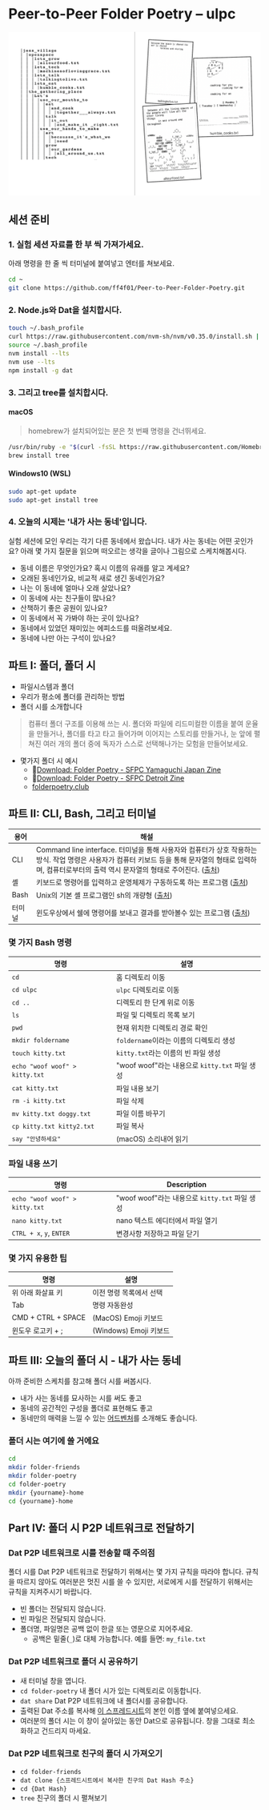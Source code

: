 # Peer-to-Peer Folder Poetry – ulpc

![](images/poster.png)

## 세션 준비

### 1. 실험 세션 자료를 한 부 씩 가져가세요.
아래 명령을 한 줄 씩 터미널에 붙여넣고 엔터를 쳐보세요.

```bash
cd ~
git clone https://github.com/ff4f01/Peer-to-Peer-Folder-Poetry.git
```

### 2. Node.js와 Dat을 설치합시다.

```bash
touch ~/.bash_profile
curl https://raw.githubusercontent.com/nvm-sh/nvm/v0.35.0/install.sh | bash
source ~/.bash_profile
nvm install --lts
nvm use --lts
npm install -g dat
```

### 3. 그리고 tree를 설치합시다.

#### macOS

> homebrew가 설치되어있는 분은 첫 번째 명령을 건너뛰세요.

```bash
/usr/bin/ruby -e "$(curl -fsSL https://raw.githubusercontent.com/Homebrew/install/master/install)"
brew install tree
```

#### Windows10 (WSL)

```bash
sudo apt-get update
sudo apt-get install tree
```

### 4. 오늘의 시제는 '내가 사는 동네'입니다.

실험 세션에 모인 우리는 각기 다른 동네에서 왔습니다. 내가 사는 동네는 어떤 곳인가요? 아래 몇 가지 질문을 읽으며 떠오르는 생각을 글이나 그림으로 스케치해봅시다.

- 동네 이름은 무엇인가요? 혹시 이름의 유래를 알고 계세요?
- 오래된 동네인가요, 비교적 새로 생긴 동네인가요?
- 나는 이 동네에 얼마나 오래 살았나요?
- 이 동네에 사는 친구들이 많나요?
- 산책하기 좋은 공원이 있나요?
- 이 동네에서 꼭 가봐야 하는 곳이 있나요?
- 동네에서 있었던 재미있는 에피소드를 떠올려보세요.
- 동네에 나만 아는 구석이 있나요?

## 파트 I: 폴더, 폴더 시

- 파일시스템과 폴더
- 우리가 평소에 폴더를 관리하는 방법
- 폴더 시를 소개합니다

> 컴퓨터 폴더 구조를 이용해 쓰는 시. 폴더와 파일에 리드미컬한 이름을 붙여 운율을 만들거나, 폴더를 타고 타고 들어가며 이어지는 스토리를 만들거나, 눈 앞에 펼쳐진 여러 개의 폴더 중에 독자가 스스로 선택해나가는 모험을 만들어보세요.

- 몇가지 폴더 시 예시
  - 📒[Download: Folder Poetry - SFPC Yamaguchi Japan Zine](https://melanie-hoff.com/folder-poetry/sfpc-ycam/zine-pdfs-ycam-folder-poetry.zip)
  - 📒[Download: Folder Poetry - SFPC Detroit Zine](https://melanie-hoff.com/folder-poetry/sfpc-detroit/detroit-zine-reader.pdf.zip)
  - [folderpoetry.club](http://folderpoetry.club)

## 파트 II: CLI, Bash, 그리고 터미널

| 용어 | 해설 |
| - | - |
| CLI | Command line interface. 터미널을 통해 사용자와 컴퓨터가 상호 작용하는 방식. 작업 명령은 사용자가 컴퓨터 키보드 등을 통해 문자열의 형태로 입력하며, 컴퓨터로부터의 출력 역시 문자열의 형태로 주어진다. ([출처](https://ko.wikipedia.org/wiki/%EB%AA%85%EB%A0%B9_%EC%A4%84_%EC%9D%B8%ED%84%B0%ED%8E%98%EC%9D%B4%EC%8A%A4)) |
| 셸 | 키보드로 명령어를 입력하고 운영체제가 구동하도록 하는 프로그램 ([출처](http://www.looah.com/article/view/1451)) |
| Bash | Unix의 기본 셸 프로그램인 sh의 개량형 ([출처](http://www.looah.com/article/view/1451)) |
| 터미널 | 윈도우상에서 쉘에 명령어를 보내고 결과를 받아볼수 있는 프로그램 ([출처](http://www.looah.com/article/view/1451)) |

### 몇 가지 Bash 명령

| 명령 | 설명 |
| - | - |
| `cd` | 홈 디렉토리 이동 |
| `cd ulpc` | `ulpc` 디렉토리로 이동 |
| `cd ..` | 디렉토리 한 단계 위로 이동 |
| `ls` | 파일 및 디렉토리 목록 보기 |
| `pwd` | 현재 위치한 디렉토리 경로 확인 |
| `mkdir foldername` | `foldername`이라는 이름의 디렉토리 생성 |
| `touch kitty.txt` | `kitty.txt`라는 이름의 빈 파일 생성 |
| `echo "woof woof" > kitty.txt` | "woof woof"라는 내용으로 `kitty.txt` 파일 생성 |
| `cat kitty.txt` | 파일 내용 보기 |
| `rm -i kitty.txt` | 파일 삭제 |
| `mv kitty.txt doggy.txt` | 파일 이름 바꾸기 |
| `cp kitty.txt kitty2.txt` | 파일 복사 |
| `say "안녕하세요"` | (macOS) 소리내어 읽기 |

### 파일 내용 쓰기
| 명령 | Description |
| - | - |
| `echo "woof woof" > kitty.txt` | "woof woof"라는 내용으로 `kitty.txt` 파일 생성 |
| `nano kitty.txt` | nano 텍스트 에디터에서 파일 열기 |
| `CTRL + x`, `y`, `ENTER` | 변경사항 저장하고 파일 닫기 |

### 몇 가지 유용한 팁

| 명령 | 설명 |
| - | - |
| 위 아래 화살표 키 | 이전 명령 목록에서 선택 |
| Tab | 명령 자동완성 |
| CMD + CTRL + SPACE | (MacOS) Emoji 키보드 |
| 윈도우 로고키 + ;  | (Windows) Emoji 키보드 |

## 파트 III: 오늘의 폴더 시 - 내가 사는 동네

아까 준비한 스케치를 참고해 폴더 시를 써봅시다.

* 내가 사는 동네를 묘사하는 시를 써도 좋고
* 동네의 공간적인 구성을 폴더로 표현해도 좋고
* 동네만의 매력을 느낄 수 있는 [어드벤처](http://bit.ly/2D2fC00)를 소개해도 좋습니다. 

### 폴더 시는 여기에 쓸 거에요

```bash
cd
mkdir folder-friends
mkdir folder-poetry
cd folder-poetry
mkdir {yourname}-home
cd {yourname}-home
 ```

## Part IV: 폴더 시 P2P 네트워크로 전달하기

### Dat P2P 네트워크로 시를 전송할 때 주의점

폴더 시를 Dat P2P 네트워크로 전달하기 위해서는 몇 가지 규칙을 따라야 합니다. 규칙을 따르지 않아도 여러분은 멋진 시를 쓸 수 있지만, 서로에게 시를 전달하기 위해서는 규칙을 지켜주시기 바랍니다.

* 빈 폴더는 전달되지 않습니다.
* 빈 파일은 전달되지 않습니다.
* 폴더명, 파일명은 공백 없이 한글 또는 영문으로 지어주세요.
  * 공백은 밑줄(`_`)로 대체 가능합니다. 예를 들면: `my_file.txt`

### Dat P2P 네트워크로 폴더 시 공유하기

- 새 터미널 창을 엽니다.
- `cd folder-poetry` 내 폴더 시가 있는 디렉토리로 이동합니다. 
- `dat share` Dat P2P 네트워크에 내 폴더시를 공유합니다.
- 출력된 Dat 주소를 복사해 [이 스프레드시트](https://docs.google.com/spreadsheets/d/17sJfU76S0reKXdZQFf2pfvhvlxMezjNOh4cIqMIU7ac/edit?usp=sharing)의 본인 이름 옆에 붙여넣으세요.
- 여러분의 폴더 시는 이 창이 살아있는 동안 Dat으로 공유됩니다. 창을 그대로 최소화하고 건드리지 마세요. 

### Dat P2P 네트워크로 친구의 폴더 시 가져오기

- `cd folder-friends`
- `dat clone {스프레드시트에서 복사한 친구의 Dat Hash 주소}`
- `cd {Dat Hash}`
- `tree` 친구의 폴더 시 펼쳐보기
